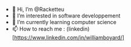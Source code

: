 - 👋 Hi, I’m @Racketteu
- 👀 I’m interested in software developpement
- 🌱 I’m currently learning computer science
- 📫 How to reach me : (linkedin)[https://www.linkedin.com/in/williamboyard/]

<!---
Racketteu/Racketteu is a ✨ special ✨ repository because its `README.md` (this file) appears on your GitHub profile.
You can click the Preview link to take a look at your changes.
--->
